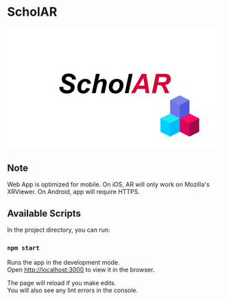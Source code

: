 # ScholAR

![image](ScholAR.png)

## Note
Web App is optimized for mobile. On iOS, AR will only work on Mozilla's XRViewer. On Android, app will require HTTPS.

## Available Scripts

In the project directory, you can run:

### `npm start`

Runs the app in the development mode.\
Open [http://localhost:3000](http://localhost:3000) to view it in the browser.

The page will reload if you make edits.\
You will also see any lint errors in the console.



